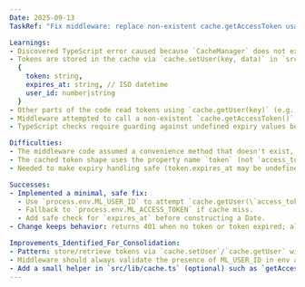 ```yaml
---
Date: 2025-09-13
TaskRef: "Fix middleware: replace non-existent cache.getAccessToken usage"

Learnings:
- Discovered TypeScript error caused because `CacheManager` does not expose `getAccessToken`.
- Tokens are stored in the cache via `cache.setUser(key, data)` in `src/app/api/ml/auth/callback/route.ts`. The access token is saved under the key `access_token:{userId}` with shape:
  {
    token: string,
    expires_at: string, // ISO datetime
    user_id: number|string
  }
- Other parts of the code read tokens using `cache.getUser(key)` (e.g., sync route uses `cache.getUser(\`access_token:${userId}\`)`).
- Middleware attempted to call a non-existent `cache.getAccessToken()` method. Correct approach is to read from cache using `cache.getUser('access_token:{userId}')`, and optionally fall back to environment variables `ML_ACCESS_TOKEN` / `ML_USER_ID`.
- TypeScript checks require guarding against undefined expiry values before passing into `new Date(...)`.

Difficulties:
- The middleware code assumed a convenience method that doesn't exist, causing a compile-time error.
- The cached token shape uses the property name `token` (not `access_token`) which required aligning the middleware's expectations.
- Needed to make expiry handling safe (token.expires_at may be undefined) to avoid TS errors.

Successes:
- Implemented a minimal, safe fix:
  - Use `process.env.ML_USER_ID` to attempt `cache.getUser(\`access_token:${userId}\`)`.
  - Fallback to `process.env.ML_ACCESS_TOKEN` if cache miss.
  - Add safe check for `expires_at` before constructing a Date.
- Change keeps behavior: returns 401 when no token or token expired; allows env-based tokens for local/CI scenarios.

Improvements_Identified_For_Consolidation:
- Pattern: store/retrieve tokens via `cache.setUser`/`cache.getUser` with a consistent key naming convention `access_token:{userId}`.
- Middleware should always validate the presence of ML_USER_ID in env and provide a clear fallback or error message when absent.
- Add a small helper in `src/lib/cache.ts` (optional) such as `getAccessTokenForCurrentUser(userId?: string)` to encapsulate this logic and avoid duplication.
---
```

